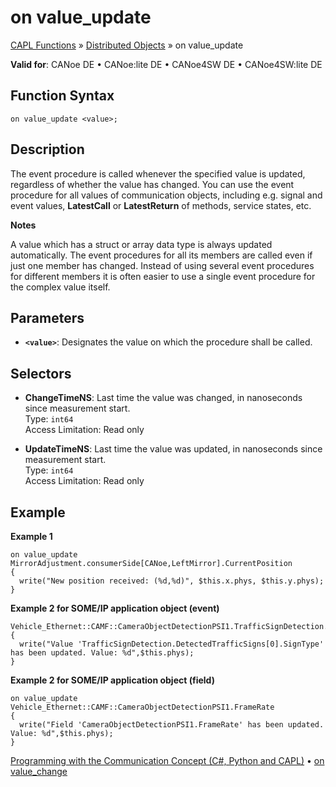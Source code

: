 # on value_update

[CAPL Functions](../../CAPLfunctions.md) » [Distributed Objects](../CAPLfunctionsDOOverview.md) » on value_update

**Valid for**: CANoe DE • CANoe:lite DE • CANoe4SW DE • CANoe4SW:lite DE

## Function Syntax

`on value_update <value>;`

## Description

The event procedure is called whenever the specified value is updated, regardless of whether the value has changed. You can use the event procedure for all values of communication objects, including e.g. signal and event values, **LatestCall** or **LatestReturn** of methods, service states, etc.

**Notes**

A value which has a struct or array data type is always updated automatically. The event procedures for all its members are called even if just one member has changed. Instead of using several event procedures for different members it is often easier to use a single event procedure for the complex value itself.

## Parameters

- **`<value>`**: Designates the value on which the procedure shall be called.

## Selectors

- **ChangeTimeNS**: Last time the value was changed, in nanoseconds since measurement start.  
  Type: `int64`  
  Access Limitation: Read only

- **UpdateTimeNS**: Last time the value was updated, in nanoseconds since measurement start.  
  Type: `int64`  
  Access Limitation: Read only

## Example

**Example 1**

```plaintext
on value_update MirrorAdjustment.consumerSide[CANoe,LeftMirror].CurrentPosition
{
  write("New position received: (%d,%d)", $this.x.phys, $this.y.phys);
}
```

**Example 2 for SOME/IP application object (event)**

```plaintext
Vehicle_Ethernet::CAMF::CameraObjectDetectionPSI1.TrafficSignDetection.DetectedTrafficSigns[0].SignType
{
  write("Value 'TrafficSignDetection.DetectedTrafficSigns[0].SignType' has been updated. Value: %d",$this.phys);
}
```

**Example 2 for SOME/IP application object (field)**

```plaintext
on value_update Vehicle_Ethernet::CAMF::CameraObjectDetectionPSI1.FrameRate
{
  write("Field 'CameraObjectDetectionPSI1.FrameRate' has been updated. Value: %d",$this.phys);
}
```

[Programming with the Communication Concept (C#, Python and CAPL)](../../../CANoeCANalyzer/CommunicationConcept/Programming/CCP.md) • [on value_change](CAPLfunctionOnValueChange.md)

